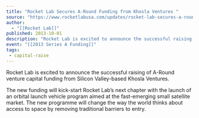 ```yaml
---
title: "Rocket Lab Secures A-Round Funding from Khosla Ventures "
source: "https://www.rocketlabusa.com/updates/rocket-lab-secures-a-round-funding-from-khosla-ventures/"
author:
  - "[[Rocket Lab]]"
published: 2013-10-01
description: "Rocket Lab is excited to announce the successful raising of A-Round venture capital funding from Silicon Valley-based Khosla Ventures."
event: "[[2013 Series A Funding]]"
tags:
 - capital-raise
---
```

Rocket Lab is excited to announce the successful raising of A-Round venture capital funding from Silicon Valley-based Khosla Ventures.

The new funding will kick-start Rocket Lab’s next chapter with the launch of an orbital launch vehicle program aimed at the fast-emerging small satellite market. The new programme will change the way the world thinks about access to space by removing traditional barriers to entry.